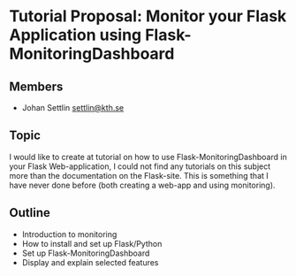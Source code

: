 # Tutorial Proposal: Monitor your Flask Application using Flask-MonitoringDashboard

## Members
- Johan Settlin settlin@kth.se

## Topic

I would like to create at tutorial on how to use Flask-MonitoringDashboard in your Flask Web-application,
I could not find any tutorials on this subject more than the documentation on the Flask-site. This is something that I have never done before 
(both creating a web-app and using monitoring).

## Outline
- Introduction to monitoring
- How to install and set up Flask/Python
- Set up Flask-MonitoringDashboard
- Display and explain selected features
